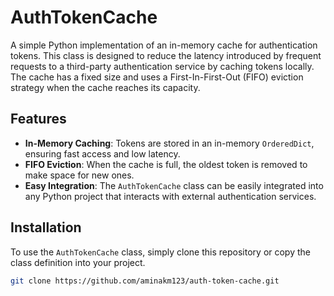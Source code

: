 # AuthTokenCache

A simple Python implementation of an in-memory cache for authentication tokens. This class is designed to reduce the latency introduced by frequent requests to a third-party authentication service by caching tokens locally. The cache has a fixed size and uses a First-In-First-Out (FIFO) eviction strategy when the cache reaches its capacity.

## Features

- **In-Memory Caching**: Tokens are stored in an in-memory `OrderedDict`, ensuring fast access and low latency.
- **FIFO Eviction**: When the cache is full, the oldest token is removed to make space for new ones.
- **Easy Integration**: The `AuthTokenCache` class can be easily integrated into any Python project that interacts with external authentication services.

## Installation

To use the `AuthTokenCache` class, simply clone this repository or copy the class definition into your project.

```bash
git clone https://github.com/aminakm123/auth-token-cache.git
